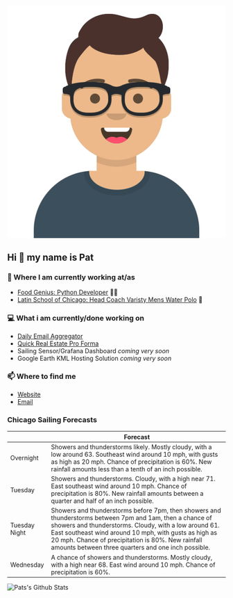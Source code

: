 [![Social banner for p-j-falconer](https://raw.githubusercontent.com/P-J-FALCONER/P-J-FALCONER/master/assets/avataaars.svg)](https://patfalconer.com/)
## Hi :wave: my name is Pat

### 💼 Where I am currently working at/as
- [Food Genius: Python Developer](https://getfoodgenius.com/) 🍔🐍
- [Latin School of Chicago: Head Coach Varisty Mens Water Polo](https://www.latinschool.org/) 🤽


### 💻 What i am currently/done working on
 - [Daily Email Aggregator](https://github.com/P-J-FALCONER/dott_daily_mail)
 - [Quick Real Estate Pro Forma](https://github.com/P-J-FALCONER/henry)
 - Sailing Sensor/Grafana Dashboard *coming very soon*
 - Google Earth KML Hosting Solution *coming very soon*

### 📫 Where to find me
 - [Website](https://patfalconer.com/)
 - [Email](mailto:patrick.j.falconer@gmail.com)


### Chicago Sailing Forecasts
|   | Forecast  |
|---|---|
| Overnight | Showers and thunderstorms likely. Mostly cloudy, with a low around 63. Southeast wind around 10 mph, with gusts as high as 20 mph. Chance of precipitation is 60%. New rainfall amounts less than a tenth of an inch possible. |
| Tuesday | Showers and thunderstorms. Cloudy, with a high near 71. East southeast wind around 10 mph. Chance of precipitation is 80%. New rainfall amounts between a quarter and half of an inch possible. |
| Tuesday Night | Showers and thunderstorms before 7pm, then showers and thunderstorms between 7pm and 1am, then a chance of showers and thunderstorms. Cloudy, with a low around 61. East southeast wind around 10 mph, with gusts as high as 20 mph. Chance of precipitation is 80%. New rainfall amounts between three quarters and one inch possible. |
| Wednesday | A chance of showers and thunderstorms. Mostly cloudy, with a high near 68. East wind around 10 mph. Chance of precipitation is 60%. |

![Pats's Github Stats](https://github-readme-stats.vercel.app/api?username=p-j-falconer&show_icons=true&theme=radical)
